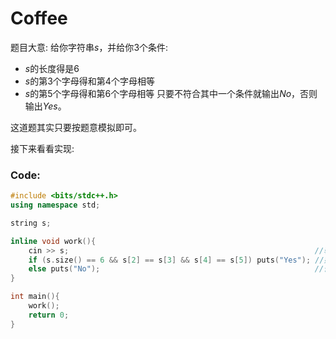 # Coffee

题目大意:
给你字符串$s$，并给你$3$个条件:
- $s$的长度得是$6$
- $s$的第$3$个字母得和第$4$个字母相等
- $s$的第$5$个字母得和第$6$个字母相等
只要不符合其中一个条件就输出$No$，否则输出$Yes$。

这道题其实只要按题意模拟即可。

接下来看看实现:
### Code:
```cpp
#include <bits/stdc++.h>
using namespace std;

string s;

inline void work(){
	cin >> s;														//输入一个字符串
	if (s.size() == 6 && s[2] == s[3] && s[4] == s[5]) puts("Yes");	//如果这个字符串符合条件就输出Yes
	else puts("No");												//否则输出No
}

int main(){
	work();
	return 0;
}